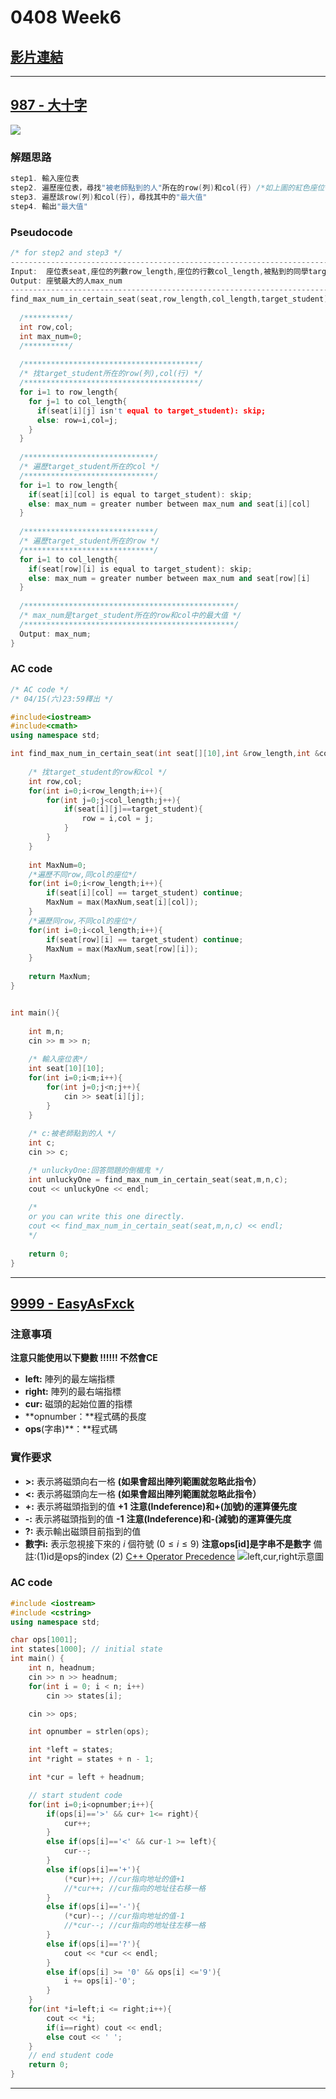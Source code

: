 # 0408 Week6

## [影片連結](https://www.youtube.com/watch?v=CUdoSwmppdw)

---

## [987 - 大十字](https://neoj.sprout.tw/problem/987/)

![](https://i.imgur.com/7HaayRy.png)

### 解題思路
```cpp
step1. 輸入座位表
step2. 遍歷座位表，尋找"被老師點到的人"所在的row(列)和col(行) /*如上圖的紅色座位*/
step3. 遍歷該row(列)和col(行)，尋找其中的"最大值"
step4. 輸出"最大值"
```

### Pseudocode
```cpp
/* for step2 and step3 */ 
---------------------------------------------------------------------------------
Input:  座位表seat,座位的列數row_length,座位的行數col_length,被點到的同學target_student
Output: 座號最大的人max_num
---------------------------------------------------------------------------------
find_max_num_in_certain_seat(seat,row_length,col_length,target_student){
  
  /**********/
  int row,col;
  int max_num=0;
  /**********/
  
  /***************************************/
  /* 找target_student所在的row(列),col(行) */
  /***************************************/
  for i=1 to row_length{
    for j=1 to col_length{
      if(seat[i][j] isn't equal to target_student): skip;
      else: row=i,col=j;
    }
  }
  
  /*****************************/
  /* 遍歷target_student所在的col */
  /*****************************/
  for i=1 to row_length{
    if(seat[i][col] is equal to target_student): skip;
    else: max_num = greater number between max_num and seat[i][col]
  }
  
  /*****************************/
  /* 遍歷target_student所在的row */
  /*****************************/
  for i=1 to col_length{
    if(seat[row][i] is equal to target_student): skip;
    else: max_num = greater number between max_num and seat[row][i]
  }
  
  /***********************************************/
  /* max_num是target_student所在的row和col中的最大值 */
  /***********************************************/
  Output: max_num;
}
```

### AC code
```cpp
/* AC code */
/* 04/15(六)23:59釋出 */

#include<iostream>
#include<cmath>
using namespace std;

int find_max_num_in_certain_seat(int seat[][10],int &row_length,int &col_length,int &target_student){
    
    /* 找target_student的row和col */
    int row,col;
    for(int i=0;i<row_length;i++){
        for(int j=0;j<col_length;j++){
            if(seat[i][j]==target_student){
                row = i,col = j;
            }
        }
    }
    
    int MaxNum=0;
    /*遍歷不同row,同col的座位*/
    for(int i=0;i<row_length;i++){
        if(seat[i][col] == target_student) continue;
        MaxNum = max(MaxNum,seat[i][col]);
    }
    /*遍歷同row,不同col的座位*/
    for(int i=0;i<col_length;i++){
        if(seat[row][i] == target_student) continue;
        MaxNum = max(MaxNum,seat[row][i]);
    }
	
    return MaxNum;
}


int main(){
    
    int m,n;
    cin >> m >> n;
    
    /* 輸入座位表*/
    int seat[10][10];
    for(int i=0;i<m;i++){
        for(int j=0;j<n;j++){
            cin >> seat[i][j];
        }
    }
	
    /* c:被老師點到的人 */
    int c;
    cin >> c;

    /* unluckyOne:回答問題的倒楣鬼 */
    int unluckyOne = find_max_num_in_certain_seat(seat,m,n,c);
    cout << unluckyOne << endl;
	
    /* 
    or you can write this one directly.
    cout << find_max_num_in_certain_seat(seat,m,n,c) << endl;
    */
 
    return 0;
}
```

---

## [9999 - EasyAsFxck](https://neoj.sprout.tw/problem/9999/)

### 注意事項
**注意只能使用以下變數 !!!!!! 不然會CE**
* **left:** 陣列的最左端指標
* **right:** 陣列的最右端指標
* **cur:** 磁頭的起始位置的指標
* **opnumber：**程式碼的長度
* **ops**(字串)**：**程式碼

### 實作要求

* **>:** 表示將磁頭向右一格 **(如果會超出陣列範圍就忽略此指令）**
* **<:** 表示將磁頭向左一格 **(如果會超出陣列範圍就忽略此指令）**
* **+:** 表示將磁頭指到的值 **+1** **注意(Indeference)和+(加號)的運算優先度**
* **-:** 表示將磁頭指到的值 **-1** **注意(Indeference)和-(減號)的運算優先度**
* **?:** 表示輸出磁頭目前指到的值
* **數字i:** 表示忽視接下來的 $i$ 個符號 $(0≤i≤9)$ **注意ops[id]是字串不是數字**
備註:(1)id是ops的index (2) [C++ Operator Precedence](https://en.cppreference.com/w/cpp/language/operator_precedence)
![left,cur,right示意圖](https://i.imgur.com/eG7kdd5.png)


### AC code
```cpp
#include <iostream>
#include <cstring>
using namespace std;

char ops[1001];
int states[1000]; // initial state
int main() {
    int n, headnum;
    cin >> n >> headnum;
    for(int i = 0; i < n; i++)
        cin >> states[i];

    cin >> ops;

    int opnumber = strlen(ops);

    int *left = states;
    int *right = states + n - 1;

    int *cur = left + headnum;

    // start student code
    for(int i=0;i<opnumber;i++){
        if(ops[i]=='>' && cur+ 1<= right){
            cur++;
        }
        else if(ops[i]=='<' && cur-1 >= left){
            cur--;
        }
        else if(ops[i]=='+'){
            (*cur)++; //cur指向地址的值+1
            //*cur++; //cur指向的地址往右移一格
        }
        else if(ops[i]=='-'){
            (*cur)--; //cur指向地址的值-1
            //*cur--; //cur指向的地址往左移一格
        }
        else if(ops[i]=='?'){
            cout << *cur << endl;
        }
        else if(ops[i] >= '0' && ops[i] <='9'){
            i += ops[i]-'0';
        }
    }
    for(int *i=left;i <= right;i++){
        cout << *i;
        if(i==right) cout << endl;
        else cout << ' ';
    }
    // end student code
    return 0;
}
```

---
